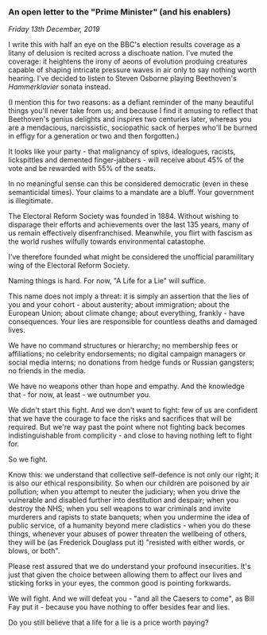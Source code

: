 ### An open letter to the "Prime Minister" (and his enablers)

_Friday 13th December, 2019_

I write this with half an eye on the BBC's election results coverage as a litany of delusion is recited across a dischoate nation. 
I've muted the coverage: it heightens the irony of aeons of evolution produing creatures capable of shaping intricate pressure waves 
in air only to say nothing worth hearing. I've decided to listen to Steven Osborne playing Beethoven's _Hammerklavier_ sonata instead.

(I mention this for two reasons: as a defiant reminder of the many beautiful things you'll never take from us; and because I find it 
amusing to reflect that Beethoven's genius delights and inspires two centuries later, whereas you are a mendacious, narcissistic, 
sociopathic sack of herpes who'll be burned in effigy for a generation or two and then forgotten.)

It looks like your party - that malignancy of spivs, idealogues, racists, lickspittles and demented finger-jabbers - will receive 
about 45% of the vote and be rewarded with 55% of the seats.

In no meaningful sense can this be considered democratic (even in these semanticidal times). Your claims to a mandate are a bluff. 
Your government is illegitimate.

The Electoral Reform Society was founded in 1884. Without wishing to disparage their efforts and achievements over the last 135 
years, many of us remain effectively disenfranchised. Meanwhile, you flirt with fascism as the world rushes wilfully towards 
environmental catastophe.

I've therefore founded what might be considered the unofficial paramilitary wing of the Electoral Reform Society.

Naming things is hard. For now, "A Life for a Lie" will suffice.

This name does not imply a threat: it is simply an assertion that the lies of you and your cohort - about austerity; about 
immigration; about the European Union; about climate change; about everything, frankly - have consequences. Your lies are responsible 
for countless deaths and damaged lives.

We have no command structures or hierarchy; no membership fees or affiliations; no celebrity endorsements; no digital campaign 
managers or social media interns; no donations from hedge funds or Russian gangsters; no friends in the media.

We have no weapons other than hope and empathy. And the knowledge that - for now, at least - we outnumber you.

We didn't start this fight. And we don't want to fight: few of us are confident that we have the courage to face the risks and 
sacrifices that will be required. But we're way past the point where not fighting back becomes indistinguishable from complicity - 
and close to having nothing left to fight for.

So we fight.

Know this: we understand that collective self-defence is not only our right; it is also our ethical responsibility. So when our 
children are poisoned by air pollution; when you attempt to neuter the judiciary; when you drive the vulnerable and disabled further 
into destitution and despair; when you destroy the NHS; when you sell weapons to war criminals and invite murderers and rapists to state 
banquets; when you undermine the idea of public service, of a humanity beyond mere cladistics - when you do these things, whenever your 
abuses of power threaten the wellbeing of others, they will be (as Frederick Douglass put it) "resisted with either words, or blows, 
or both".

Please rest assured that we do understand your profound insecurities. It's just that given the choice between allowing them to affect 
our lives and sticking forks in your eyes, the common good is pointing forkwards.

We will fight. And we will defeat you - "and all the Caesers to come", as Bill Fay put it - because you have nothing to offer besides 
fear and lies.

Do you still believe that a life for a lie is a price worth paying?
